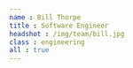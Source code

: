 ```yaml
---
name : Bill Thorpe
title : Software Engineer
headshot : /img/team/bill.jpg
class : engineering
all : true
---
```

